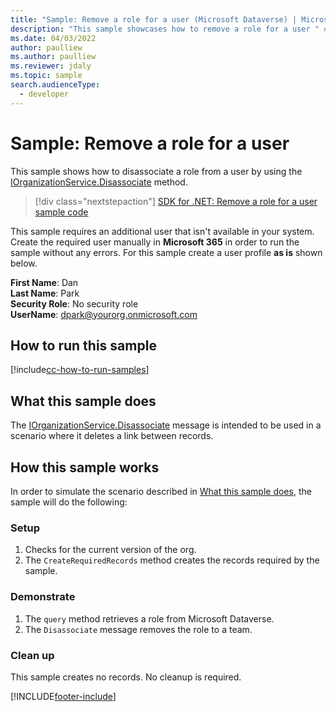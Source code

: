 ```yaml
---
title: "Sample: Remove a role for a user (Microsoft Dataverse) | Microsoft Docs" # Intent and product brand in a unique string of 43-59 chars including spaces
description: "This sample showcases how to remove a role for a user " # 115-145 characters including spaces. This abstract displays in the search result.
ms.date: 04/03/2022
author: paulliew
ms.author: paulliew
ms.reviewer: jdaly
ms.topic: sample
search.audienceType:
  - developer
---
```


# Sample: Remove a role for a user

This sample shows how to disassociate a role from a user by using the [IOrganizationService.Disassociate](/dotnet/api/microsoft.xrm.sdk.iorganizationservice.disassociate) method.

> [!div class="nextstepaction"]
> [SDK for .NET: Remove a role for a user sample code](https://github.com/microsoft/PowerApps-Samples/tree/master/dataverse/orgsvc/C%23/RemoveRoleFromUser)

This sample requires an additional user that isn't available in your system. Create the required user manually in **Microsoft 365** in order to run the sample without any errors. For this sample create a user profile **as is** shown below.

**First Name**: Dan<br/>
**Last Name**: Park<br/>
**Security Role**: No security role<br/>
**UserName**: dpark@yourorg.onmicrosoft.com<br/>

## How to run this sample

[!include[cc-how-to-run-samples](../../includes/cc-how-to-run-samples.md)]

## What this sample does

The [IOrganizationService.Disassociate](/dotnet/api/microsoft.xrm.sdk.iorganizationservice.disassociate) message is intended to be used in a scenario where it deletes a link between records.

## How this sample works

In order to simulate the scenario described in [What this sample does](#what-this-sample-does), the sample will do the following:

### Setup

1. Checks for the current version of the org.
2. The `CreateRequiredRecords` method creates the records required by the sample.

### Demonstrate

1. The `query` method retrieves a role from Microsoft Dataverse.
2. The `Disassociate` message removes the role to a team.

### Clean up

This sample creates no records. No cleanup is required.

[!INCLUDE[footer-include](../../../../includes/footer-banner.md)]
